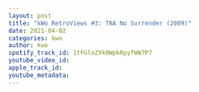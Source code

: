 ```yaml
---
layout: post
title: "kWo RetroViews #3: TNA No Surrender (2009)"
date: 2021-04-02
categories: kwo
author: kwo
spotify_track_id: 1tFGleZXk0WpkRpyfWW7P7
youtube_video_id: 
apple_track_id: 
youtube_metadata: 
---
```

